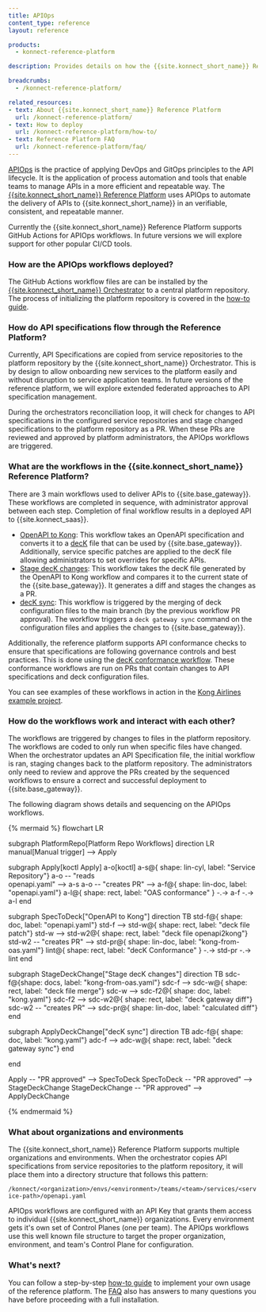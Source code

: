 ```yaml
---
title: APIOps
content_type: reference
layout: reference

products:
  - konnect-reference-platform

description: Provides details on how the {{site.konnect_short_name}} Reference Platform uses APIOps

breadcrumbs:
  - /konnect-reference-platform/

related_resources:
- text: About {{site.konnect_short_name}} Reference Platform
  url: /konnect-reference-platform/
- text: How to deploy
  url: /konnect-reference-platform/how-to/
- text: Reference Platform FAQ
  url: /konnect-reference-platform/faq/
---
```


[APIOps](/deck/apiops/) is the practice of applying DevOps and GitOps principles to the API lifecycle. It is the application
of process automation and tools that enable teams to manage APIs in a more efficient and repeatable way. 
The [{{site.konnect_short_name}} Reference Platform](/konnect-reference-platform) uses APIOps to automate the 
delivery of APIs to {{site.konnect_short_name}} in an verifiable, consistent, and repeatable manner.

Currently the {{site.konnect_short_name}} Reference Platform supports GitHub Actions for APIOps workflows. In future versions
we will explore support for other popular CI/CD tools.

### How are the APIOps workflows deployed?

The GitHub Actions workflow files are can be installed by the 
[{{site.konnect_short_name}} Orchestrator](/konnect-reference-platform/orchestrator/) 
to a central platform repository. The process of initializing the platform repository is covered in the 
[how-to guide](/konnect-reference-platform/how-to/).

### How do API specifications flow through the Reference Platform?

Currently, API Specifications are copied from service repositories to the platform repository
by the {{site.konnect_short_name}} Orchestrator. This is by design to allow onboarding new services to 
the platform easily and without disruption to service application teams. In future versions of the reference platform, 
we will explore extended federated approaches to API specification management.

During the orchestrators reconciliation loop, it will check for changes to API specifications
in the configured service repositories and stage changed specifications to the platform repository as a PR. 
When these PRs are reviewed and approved by platform administrators, the APIOps workflows are triggered.

### What are the workflows in the {{site.konnect_short_name}} Reference Platform?

There are 3 main workflows used to deliver APIs to {{site.base_gateway}}. These workflows are completed in
sequence, with administrator approval between each step. Completion of final workflow results in a deployed
API to {{site.konnect_saas}}.

* [OpenAPI to Kong](https://github.com/KongAirlines/platform/blob/main/.github/workflows/konnect-spec-to-deck.yaml): 
  This workflow takes an OpenAPI specification and converts it to 
  a [decK](/deck/) file that can be used by {{site.base_gateway}}. Additionally, service specific patches are
  applied to the decK file allowing administrators to set overrides for specific APIs.
* [Stage decK changes](https://github.com/KongAirlines/platform/blob/main/.github/workflows/konnect-stage-deck-change.yaml): 
  This workflow takes the decK file generated by the OpenAPI to Kong workflow
  and compares it to the current state of the {{site.base_gateway}}. It generates a diff and stages the changes
  as a PR. 
* [decK sync](https://github.com/KongAirlines/platform/blob/main/.github/workflows/konnect-deck-sync.yaml): 
  This workflow is triggered by the merging of deck configuration files to the main branch (by the previous workflow PR approval).
  The workflow triggers a `deck gateway sync` command on the configuration files and applies the changes to {{site.base_gateway}}.

Additionally, the reference platform supports API conformance checks to ensure that specifications are 
following governance controls and best practices. This is done using the 
[decK conformance workflow](https://github.com/KongAirlines/platform/blob/main/.github/workflows/konnect-lint-deck.yaml). 
These conformance workflows are run on PRs that contain changes to API specifications and deck configuration files. 

You can see examples of these workflows in action in the [Kong Airlines example project](https://github.com/KongAirlines/platform/actions).

### How do the workflows work and interact with each other?

The workflows are triggered by changes to files in the platform repository. The workflows are coded to 
only run when specific files have changed. When the orchestrator updates an API Specification file, the initial
workflow is ran, staging changes back to the platform repository. The administrators only need to review and approve the
PRs created by the sequenced workflows to ensure a correct and successful deployment to {{site.base_gateway}}.

The following diagram shows details and sequencing on the APIOps workflows.

<!--vale off -->
{% mermaid %}
flowchart LR

subgraph PlatformRepo[Platform Repo Workflows]
    direction LR
    manual[Manual trigger] --> Apply

subgraph Apply[koctl Apply]
    a-o[koctl]
    a-s@{ shape: lin-cyl, label: "Service Repository"} 
    a-o -- "reads<br>openapi.yaml" --> a-s
    a-o -- "creates PR" --> a-f@{ shape: lin-doc, label: "openapi.yaml"}
    a-l@{ shape: rect, label: "OAS conformance" } -.-> a-f -.-> a-l 
end

subgraph SpecToDeck["OpenAPI to Kong"]
    direction TB
    std-f@{ shape: doc, label: "openapi.yaml"} 
    std-f --> std-w@{ shape: rect, label: "deck file patch"}
    std-w --> std-w2@{ shape: rect, label: "deck file openapi2kong"}
    std-w2 -- "creates PR" --> std-pr@{ shape: lin-doc, label: "kong-from-oas.yaml"}
    lint@{ shape: rect, label: "decK Conformance" } -.-> std-pr -.-> lint
end

subgraph StageDeckChange["Stage decK changes"]
    direction TB
    sdc-f@{shape: docs, label: "kong-from-oas.yaml"}
    sdc-f --> sdc-w@{ shape: rect, label: "deck file merge"}
    sdc-w --> sdc-f2@{ shape: doc, label: "kong.yaml"}
    sdc-f2 --> sdc-w2@{ shape: rect, label: "deck gateway diff"}
    sdc-w2 -- "creates PR" --> sdc-pr@{ shape: lin-doc, label: "calculated diff"}
end

subgraph ApplyDeckChange["decK sync"]
    direction TB
    adc-f@{ shape: doc, label: "kong.yaml"}
    adc-f --> adc-w@{ shape: rect, label: "deck gateway sync"}
end

end

Apply -- "PR approved" --> SpecToDeck
SpecToDeck -- "PR approved" --> StageDeckChange
StageDeckChange -- "PR approved" --> ApplyDeckChange

{% endmermaid %}
<!--vale on -->

### What about organizations and environments 

The {{site.konnect_short_name}} Reference Platform supports multiple organizations and environments.
When the orchestrator copies API specifications from service repositories to the platform repository, it will
place them into a directory structure that follows this pattern:

`/konnect/<organization>/envs/<environment>/teams/<team>/services/<service-path>/openapi.yaml`

APIOps workflows are configured with an API Key that grants them access to 
individual {{site.konnect_short_name}} organizations. Every environment gets it's own set of
Control Planes (one per team). The APIOps workflows use this well known file structure to 
target the proper organization, environment, and team's Control Plane for configuration. 

### What's next?

You can follow a step-by-step [how-to guide](/konnect-reference-platform/how-to) to 
implement your own usage of the reference platform. The [FAQ](/konnect-reference-platform/faq/)
also has answers to many questions you have before proceeding with a full installation. 

